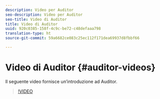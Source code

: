 ```yaml
---
description: Video per Auditor
seo-description: Video per Auditor
seo-title: Video di Auditor
title: Video di Auditor
uuid: 920c0385-158f-4c9c-be72-c48defaaa798
translation-type: ht
source-git-commit: 59a6682ce083c25ec112f171dea69937d8fbbf66

---
```



# Video di Auditor {#auditor-videos}

Il seguente video fornisce un’introduzione ad Auditor.

>[!VIDEO](https://www.youtube.com/watch?v=CVSd5L4Rcgg)

